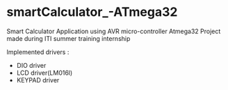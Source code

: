 # smartCalculator_-ATmega32
Smart Calculator Application using AVR micro-controller Atmega32
Project made during ITI summer training internship 

Implemented drivers :
- DIO driver
- LCD driver(LM016l)
- KEYPAD driver 
